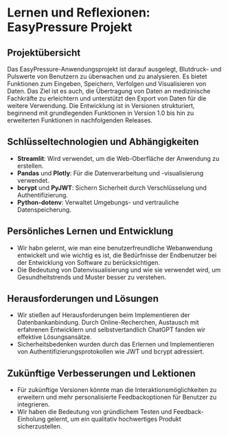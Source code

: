
# Lernen und Reflexionen: EasyPressure Projekt

## Projektübersicht
Das EasyPressure-Anwendungsprojekt ist darauf ausgelegt, Blutdruck- und Pulswerte von Benutzern zu überwachen und zu analysieren. Es bietet Funktionen zum Eingeben, Speichern, Verfolgen und Visualisieren von Daten. Das Ziel ist es auch, die Übertragung von Daten an medizinische Fachkräfte zu erleichtern und unterstützt den Export von Daten für die weitere Verwendung. Die Entwicklung ist in Versionen strukturiert, beginnend mit grundlegenden Funktionen in Version 1.0 bis hin zu erweiterten Funktionen in nachfolgenden Releases.

## Schlüsseltechnologien und Abhängigkeiten
- **Streamlit**: Wird verwendet, um die Web-Oberfläche der Anwendung zu erstellen.
- **Pandas** und **Plotly**: Für die Datenverarbeitung und -visualisierung verwendet.
- **bcrypt** und **PyJWT**: Sichern Sicherheit durch Verschlüsselung und Authentifizierung.
- **Python-dotenv**: Verwaltet Umgebungs- und vertrauliche Datenspeicherung.

## Persönliches Lernen und Entwicklung
- Wir habn gelernt, wie man eine benutzerfreundliche Webanwendung entwickelt und wie wichtig es ist, die Bedürfnisse der Endbenutzer bei der Entwicklung von Software zu berücksichtigen.
- Die Bedeutung von Datenvisualisierung und wie sie verwendet wird, um Gesundheitstrends und Muster besser zu verstehen.

## Herausforderungen und Lösungen
- Wir stießen auf Herausforderungen beim Implementieren der Datenbankanbindung. Durch Online-Recherchen, Austausch mit erfahrenen Entwicklern und selbstvertandlich ChatGPT fanden wir effektive Lösungsansätze.
- Sicherheitsbedenken wurden durch das Erlernen und Implementieren von Authentifizierungsprotokollen wie JWT und bcrypt adressiert.

## Zukünftige Verbesserungen und Lektionen
- Für zukünftige Versionen könnte man die Interaktionsmöglichkeiten zu erweitern und mehr personalisierte Feedbackoptionen für Benutzer zu integrieren.
- Wir haben die Bedeutung von gründlichem Testen und Feedback-Einholung gelernt, um ein qualitativ hochwertiges Produkt sicherzustellen.

